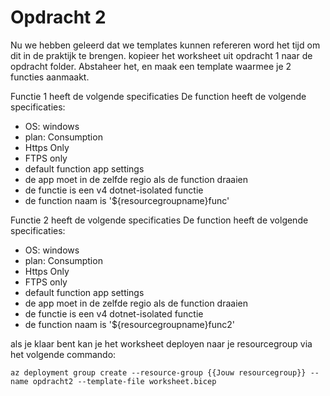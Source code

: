 # Opdracht 2
Nu we hebben geleerd dat we templates kunnen refereren word het tijd om dit in de praktijk te brengen. kopieer het worksheet uit opdracht 1 naar de opdracht folder. Abstaheer het, en maak een template waarmee je 2 functies aanmaakt.

Functie 1 heeft de volgende specificaties
De function heeft de volgende specificaties:
- OS: windows
- plan: Consumption
- Https Only
- FTPS only
- default function app settings
- de app moet in de zelfde regio als de function draaien
- de functie is een v4 dotnet-isolated functie
- de function naam is '${resourcegroupname}func'

Functie 2 heeft de volgende specificaties
De function heeft de volgende specificaties:
- OS: windows
- plan: Consumption
- Https Only
- FTPS only
- default function app settings
- de app moet in de zelfde regio als de function draaien
- de functie is een v4 dotnet-isolated functie
- de function naam is '${resourcegroupname}func2'


als je klaar bent kan je het worksheet deployen naar je resourcegroup via het volgende commando:
```azurecli
az deployment group create --resource-group {{Jouw resourcegroup}} --name opdracht2 --template-file worksheet.bicep   
```
